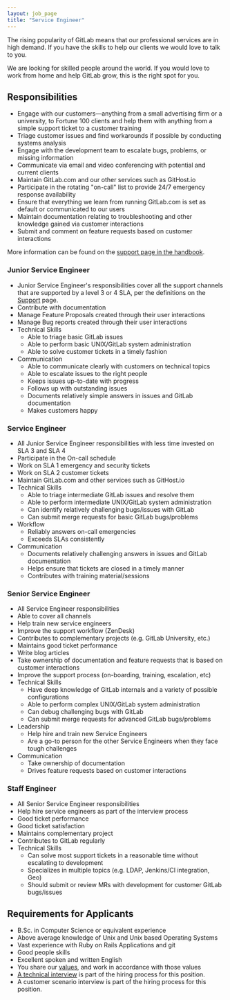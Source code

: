 ```yaml
---
layout: job_page
title: "Service Engineer"
---
```

The rising popularity of GitLab means that our professional services are in high demand.
If you have the skills to help our clients we would love to talk to you.  

We are looking for skilled people around the world. If you would love to
work from home and help GitLab grow, this is the right spot for you.

## Responsibilities

* Engage with our customers—anything from a small advertising firm or a university, to Fortune 100 clients and
help them with anything from a simple support ticket to a customer training
* Triage customer issues and find workarounds if possible by conducting systems analysis
* Engage with the development team to escalate bugs, problems, or missing information
* Communicate via email and video conferencing with potential and current clients
* Maintain GitLab.com and our other services such as GitHost.io
* Participate in the rotating "on-call" list to provide 24/7 emergency response availability
* Ensure that everything we learn from running GitLab.com is set as default or communicated to our users
* Maintain documentation relating to troubleshooting and other knowledge gained via customer interactions
* Submit and comment on feature requests based on customer interactions

More information can be found on the [support page in the handbook](https://about.gitlab.com/handbook/support/).

### Junior Service Engineer

* Junior Service Engineer's responsibilities cover all the support channels that are
supported by a level 3 or 4 SLA, per the definitions on the [Support](/handbook/support/#sla) page.
* Contribute with documentation 
* Manage Feature Proposals created through their user interactions
* Manage Bug reports created through their user interactions
* Technical Skills
    * Able to triage basic GitLab issues
    * Able to perform basic UNIX/GitLab system administration
    * Able to solve customer tickets in a timely fashion
* Communication
    * Able to communicate clearly with customers on technical topics
    * Able to escalate issues to the right people
    * Keeps issues up-to-date with progress
    * Follows up with outstanding issues
    * Documents relatively simple answers in issues and GitLab documentation
    * Makes customers happy
    
### Service Engineer 

* All Junior Service Engineer responsibilities with less time invested on SLA 3 and SLA 4
* Participate in the On-call schedule 
* Work on SLA 1 emergency and security tickets
* Work on SLA 2 customer tickets 
* Maintain GitLab.com and other services such as GitHost.io 
* Technical Skills
    * Able to triage intermediate GitLab issues and resolve them
    * Able to perform intermediate UNIX/GitLab system administration
    * Can identify relatively challenging bugs/issues with GitLab
    * Can submit merge requests for basic GitLab bugs/problems
* Workflow
    * Reliably answers on-call emergencies 
    * Exceeds SLAs consistently
* Communication
    * Documents relatively challenging answers in issues and GitLab documentation
    * Helps ensure that tickets are closed in a timely manner
    * Contributes with training material/sessions

### Senior Service Engineer

* All Service Engineer responsibilities 
* Able to cover all channels
* Help train new service engineers 
* Improve the support workflow (ZenDesk)
* Contributes to complementary projects (e.g. GitLab University, etc.)
* Maintains good ticket performance
* Write blog articles
* Take ownership of documentation and feature requests that is based on customer interactions
* Improve the support process (on-boarding, training, escalation, etc)
* Technical Skills
    * Have deep knowledge of GitLab internals and a variety of possible configurations
    * Able to perform complex UNIX/GitLab system administration
    * Can debug challenging bugs with GitLab
    * Can submit merge requests for advanced GitLab bugs/problems
* Leadership
    * Help hire and train new Service Engineers
    * Are a go-to person for the other Service Engineers when they face tough challenges
* Communication      
    * Take ownership of documentation
    * Drives feature requests based on customer interactions  

### Staff Engineer

* All Senior Service Engineer responsibilities 
* Help hire service engineers as part of the interview process
* Good ticket performance
* Good ticket satisfaction 
* Maintains complementary project
* Contributes to GitLab regularly 
* Technical Skills
    * Can solve most support tickets in a reasonable time without escalating to development
    * Specializes in multiple topics (e.g. LDAP, Jenkins/CI integration, Geo)
    * Should submit or review MRs with development for customer GitLab bugs/issues


## Requirements for Applicants

* B.Sc. in Computer Science or equivalent experience
* Above average knowledge of Unix and Unix based Operating Systems
* Vast experience with Ruby on Rails Applications and git
* Good people skills
* Excellent spoken and written English
* You share our [values](/handbook/#values), and work in accordance with those values
* [A technical interview](/jobs/#technical-interview) is part of the hiring process for this position.
* A customer scenario interview is part of the hiring process for this position.
